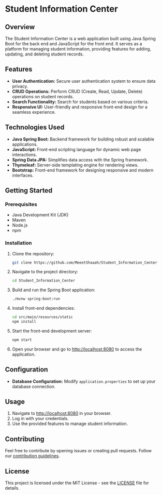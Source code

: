 # Student Information Center

## Overview

The Student Information Center is a web application built using Java Spring Boot for the back end and JavaScript for the front end. It serves as a platform for managing student information, providing features for adding, updating, and deleting student records.

## Features

- **User Authentication:** Secure user authentication system to ensure data privacy.
- **CRUD Operations:** Perform CRUD (Create, Read, Update, Delete) operations on student records.
- **Search Functionality:** Search for students based on various criteria.
- **Responsive UI:** User-friendly and responsive front-end design for a seamless experience.

## Technologies Used

- **Java Spring Boot:** Backend framework for building robust and scalable applications.
- **JavaScript:** Front-end scripting language for dynamic web page interactions.
- **Spring Data JPA:** Simplifies data access with the Spring framework.
- **Thymeleaf:** Server-side templating engine for rendering views.
- **Bootstrap:** Front-end framework for designing responsive and modern interfaces.

## Getting Started

### Prerequisites

- Java Development Kit (JDK)
- Maven
- Node.js
- npm

### Installation

1. Clone the repository:

    ```bash
    git clone https://github.com/MeeetShaaah/Student_Information_Center.git
    ```

2. Navigate to the project directory:

    ```bash
    cd Student_Information_Center
    ```

3. Build and run the Spring Boot application:

    ```bash
    ./mvnw spring-boot:run
    ```

4. Install front-end dependencies:

    ```bash
    cd src/main/resources/static
    npm install
    ```

5. Start the front-end development server:

    ```bash
    npm start
    ```

6. Open your browser and go to [http://localhost:8080](http://localhost:8080) to access the application.

## Configuration

- **Database Configuration:** Modify `application.properties` to set up your database connection.

## Usage

1. Navigate to [http://localhost:8080](http://localhost:8080) in your browser.
2. Log in with your credentials.
3. Use the provided features to manage student information.

## Contributing

Feel free to contribute by opening issues or creating pull requests. Follow our [contribution guidelines](CONTRIBUTING.md).

## License

This project is licensed under the MIT License - see the [LICENSE](LICENSE) file for details.

